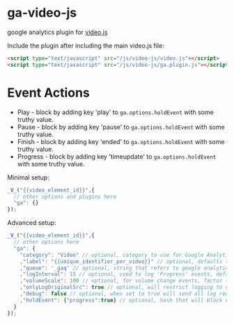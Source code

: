 ga-video-js
===========

google analytics plugin for [video.js](https://github.com/zencoder/video-js)

Include the plugin after including the main video.js file:

```html
<script type="text/javascript" src="/js/video-js/video.js"></script>
<script type="text/javascript" src="/js/video-js/ga.plugin.js"></script>
```

Event Actions
=============
* Play - block by adding key 'play' to `ga.options.holdEvent` with some truthy value.
* Pause - block by adding key 'pause' to `ga.options.holdEvent` with some truthy value.
* Finish - block by adding key 'ended' to `ga.options.holdEvent` with some truthy value.
* Progress - block by adding key 'timeupdate' to `ga.options.holdEvent` with some truthy value.

Minimal setup:
```javascript
_V_("{{video_element_id}}",{
  // other options and plugins here
  "ga": {}
});
```

Advanced setup:
```javascript
_V_("{{video_element_id}}",{
  // other options here
  "ga": {
    "category": "Video" // optional, category to use for Google Analytics Events, defaults to 'Video'
    ,"label": "{{unique_identifier_per_video}}" // optional, defaults to player.currentSrc()
    ,"queue": '_gaq' // optional, string that refers to google analytics queue array in window scope, defaults to '_gaq'
    ,"logInterval": 15 // optional, used to log 'Progress' events, defaults to 15 seconds
    ,"volumeScale": 100 // optional, for volume change events, factor to normalize volume (as volume is stored as a float between 0.0 and 1.0), defaults to 100
    ,"onlyLogOriginalSrc": true // optional, will restrict logging to only apply to the original source of the video element in case the source is being changed (ads), defaults to true
    ,"debug": false // optional, when set to true will send all log reqeusts to _V_.log, which should go to window.console.log, defaults to false
    ,"holdEvent": {"progress":true} // optional, hash that will block events from being logged to GA.
  }
});
```
